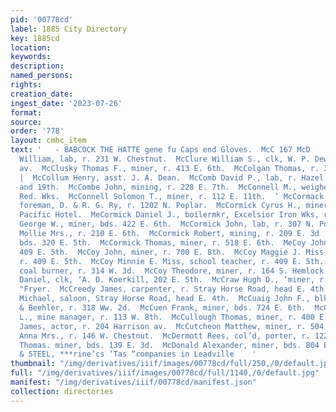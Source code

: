 ```yaml
---
pid: '00778cd'
label: 1885 City Directory
key: 1885cd
location: 
keywords: 
description: 
named_persons: 
rights: 
creation_date: 
ingest_date: '2023-07-26'
format: 
source: 
order: '778'
layout: cmhc_item
text: '   - BABCOCK THE HATTE gene fu Caps end Gloves.  McC 167 McD        McClure
  William, lab, r. 231 W. Chestnut.  McClure William S., clk, W. P. Dewey, 502 Harrison
  av.  McClusky Thomas F., miner, r. 413 E. 6th.  McColgan Thomas, r. 3114 E. 3d.
  |  McCollum Henry, asst. J. A. Dean.  McComb David P., lab, r. Hazel, bet. 18th
  and 19th.  McCombe John, mining, r. 228 E. 7th.  McConnell M., weigher, Harrison
  Red. Wks.  McConnell Solomon T., miner, r. 112 E. 11th.  ’ McCormack John, section
  foreman, D. & R. G. Ry, r. 1202 N. Poplar.  McCormick Cyrus H., miner, bds. Grand
  Pacific Hotel.  MeCormick Daniel J., boilermkr, Excelsior Iron Wks, r. 420 W. 4th  McCormick
  George W., miner, bds. 422 E. 6th.  McCormick John, lab, r. 307 N. Poplar.  McCormick
  Mollie Mrs., r. 210 E. 6th.  McCormick Robert, mining, r. 209 E. 3d  McCormick Stephen,
  bds. 320 E. 5th.  McCormick Thomas, miner, r. 518 E. 6th.  MeCoy John, bkkpr, r.
  409 E. 5th.  McCoy John, miner, r. 700 E. 8th.  McCoy Maggie J. Miss, school teacher,
  r. 409 E. 5th.  McCoy Minnie E. Miss, school teacher, r. 409 E. 5th.  McCoy Nelson,
  coal burner, r. 314 W. 3d.  McCoy Theodore, miner, r. 164 S. Hemlock.  McCracken
  Daniel, clk, ‘A. D. Koerkill, 202 E. 5th.  McCraw Hugh D., ‘miner, r. E. 8th, nr.
  "Fryer.  McCreedy James, carpenter, r. Stray Horse Road, head E. 4th.  McCreedy
  Michael, saloon, Stray Horse Road, head E. 4th.  McCuaig John F., blksmith, Murray
  & Beehler, r. 318 Ww. 2d.  McCuen Frank, miner, bds. 724 E. 6th.  McCuen George
  L., mine manager, r. 113 W. 8th.  McCullough Thomas, miner, r. 400 E. 4th.  McCusick
  James, actor, r. 204 Harrison av.  McCutcheon Matthew, miner, r. 504 EK. 8th.  McDermith
  Anna Mrs., r. 146 W. Chestnut.  McDermott Rees, col’d, porter, r. 122 W. 3d.  McDermott
  Thomas. miner, bds. 139 E. 3d.  McDonald Alexander, miner, bds. 804 E. 6th.  BUCK
  & STEEL, ***rine’cs ‘Tas “companies in Leadville    '
thumbnail: "/img/derivatives/iiif/images/00778cd/full/250,/0/default.jpg"
full: "/img/derivatives/iiif/images/00778cd/full/1140,/0/default.jpg"
manifest: "/img/derivatives/iiif/00778cd/manifest.json"
collection: directories
---
```

